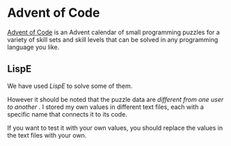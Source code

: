 # Advent of Code 

[Advent of Code](https://adventofcode.com/2021/) is an Advent calendar of small programming puzzles for a variety of skill sets and skill levels that can be solved in any programming language you like. 

## LispE

We have used _LispE_ to solve some of them.

However it should be noted that the puzzle data are _different from one user to another_ . I stored my own values in different text files, each with a specific name that connects it to its code.

If you want to test it with your own values, you should replace the values in the text files with your own.



 
